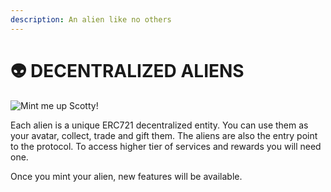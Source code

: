 ```yaml
---
description: An alien like no others
---
```


# 👽 DECENTRALIZED ALIENS

![Mint me up Scotty!](.gitbook/assets/AdobeStock\_223185947.jpeg)

Each alien is a unique ERC721 decentralized entity. You can use them as your avatar, collect, trade and gift them. The aliens are also the entry point to the protocol. To access higher tier of services and rewards you will need one.

Once you mint your alien, new features will be available.
